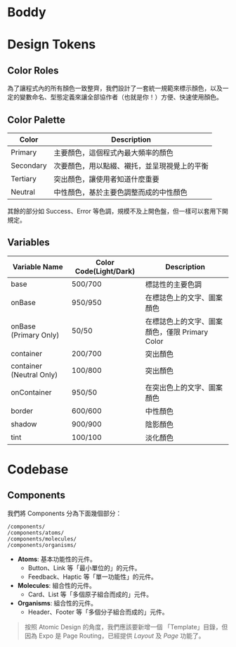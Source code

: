 # Boddy


# Design Tokens

## Color Roles

為了讓程式內的所有顏色一致整齊，我們設計了一套統一規範來標示顏色，以及一定的變數命名、型態定義來讓全部協作者（也就是你！）方便、快速使用顏色。

## Color Palette

| Color     | Description |
|    ---    | --- |
| Primary   | 主要顏色，這個程式內最大頻率的顏色 |
| Secondary | 次要顏色，用以點綴、襯托，並呈現視覺上的平衡 |
| Tertiary  | 突出顏色，讓使用者知道什麼重要 |
| Neutral   | 中性顏色，基於主要色調整而成的中性顏色 |

其餘的部分如 Success、Error 等色調，規模不及上開色盤，但一樣可以套用下開規定。

## Variables

| Variable Name | Color Code(Light/Dark) | Description |
|    ---        | ---     | --- |
| base          | 500/700 | 標誌性的主要色調 |
| onBase        | 950/950 | 在標誌色上的文字、圖案顏色 |
| onBase  (Primary Only)  | 50/50 | 在標誌色上的文字、圖案顏色，僅限 Primary Color |
| container     | 200/700 | 突出顏色 |
| container (Neutral Only)| 100/800 | 突出顏色 |
| onContainer   | 950/50  | 在突出色上的文字、圖案顏色 |
| border        | 600/600 | 中性顏色 |
| shadow        | 900/900 | 陰影顏色 |
| tint          | 100/100 | 淡化顏色 |


# Codebase

## Components

我們將 Components 分為下面幾個部分：
```
/components/
/components/atoms/
/components/molecules/
/components/organisms/
```

- **Atoms**: 基本功能性的元件。
  - Button、Link 等「最小單位的」的元件。
  - Feedback、Haptic 等「單一功能性」的元件。
- **Molecules**: 組合性的元件。
  - Card、List 等「多個原子組合而成的」元件。
- **Organisms**: 組合性的元件。
  - Header、Footer 等「多個分子組合而成的」元件。

> 按照 Atomic Design 的角度，我們應該要新增一個 「Template」目錄，但因為 Expo 是 Page Routing，已經提供 _Layout_ 及 _Page_ 功能了。
